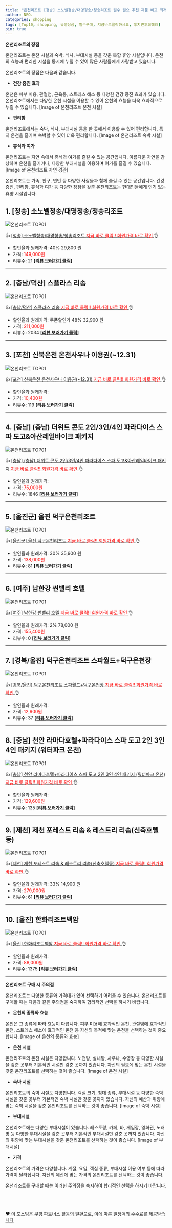 ```yaml
---
title: "온천리조트 [청송] 소노벨청송/대명청송/청송리조트 필수 필요 추천 제품 비교 최저 가격 비교 장점 구매 후기 구매평"
author: NEO.
categories: shopping
tags: [Top10, shopping, 유행상품, 필수구매, 지금바로클릭하세요, 놓치면후회해요]
pin: true
---
```

**온천리조트의 장점**

온천리조트는 온천 시설과 숙박, 식사, 부대시설 등을 갖춘 복합 휴양 시설입니다. 온천의 효능과 편리한 시설을 동시에 누릴 수 있어 많은 사람들에게 사랑받고 있습니다.

온천리조트의 장점은 다음과 같습니다.

* **건강 증진 효과**

온천은 피부 미용, 관절염, 근육통, 스트레스 해소 등 다양한 건강 증진 효과가 있습니다. 온천리조트에서는 다양한 온천 시설을 이용할 수 있어 온천의 효능을 더욱 효과적으로 누릴 수 있습니다.
[Image of 온천리조트 온천 시설]

* **편리함**

온천리조트에서는 숙박, 식사, 부대시설 등을 한 곳에서 이용할 수 있어 편리합니다. 특히 온천을 즐기며 숙박할 수 있어 더욱 편리합니다.
[Image of 온천리조트 숙박 시설]

* **휴식과 여가**

온천리조트는 자연 속에서 휴식과 여가를 즐길 수 있는 공간입니다. 아름다운 자연을 감상하며 온천을 즐기거나, 다양한 부대시설을 이용하며 여가를 즐길 수 있습니다.
[Image of 온천리조트 자연 경관]

온천리조트는 가족, 친구, 연인 등 다양한 사람들과 함께 즐길 수 있는 공간입니다. 건강 증진, 편리함, 휴식과 여가 등 다양한 장점을 갖춘 온천리조트는 현대인들에게 인기 있는 휴양 시설입니다.

   

## 1. [청송] 소노벨청송/대명청송/청송리조트

![온천리조트 TOP01](https://thumbnail6.coupangcdn.com/thumbnails/remote/490x490ex/image/travel_reactor/travelSeller/resort/A00281925/121bbab6-f948-4ba6-94ee-b24b15838d86.jpg)


👍 [[청송] 소노벨청송/대명청송/청송리조트 <font color=red> 지금 바로 클릭!! 회원가격 바로 확인 </font> ](https://link.coupang.com/re/AFFTDP?lptag=AF3617701&subid=GithubCoopas&pageKey=10000000492134&traceid=V0-153&itemId=None&vendorItemId=None) 👌 


- 할인율과 원래가격: 40%  29,800   원
- 가격: <span style='color:red'>149,000원</span>
- 리뷰수: 21  [**[리뷰 보러가기 클릭]**](https://link.coupang.com/re/AFFTDP?lptag=AF3617701&subid=GithubCoopas&pageKey=10000000492134&traceid=V0-153&itemId=None&vendorItemId=None)

---


   

## 2. [충남/덕산] 스플라스 리솜

![온천리조트 TOP01](https://thumbnail8.coupangcdn.com/thumbnails/remote/490x490ex/image/travel_reactor/travelSeller/resort/A00420106/ded64784-c9e9-45f3-9021-847a63820386.jpg)


👍 [[충남/덕산] 스플라스 리솜 <font color=red> 지금 바로 클릭!! 회원가격 바로 확인 </font> ](https://link.coupang.com/re/AFFTDP?lptag=AF3617701&subid=GithubCoopas&pageKey=10000000571997&traceid=V0-153&itemId=None&vendorItemId=None) 👌 


- 할인율과 원래가격: 쿠폰할인가 48%  32,900   원
- 가격: <span style='color:red'>211,000원</span>
- 리뷰수: 2034  [**[리뷰 보러가기 클릭]**](https://link.coupang.com/re/AFFTDP?lptag=AF3617701&subid=GithubCoopas&pageKey=10000000571997&traceid=V0-153&itemId=None&vendorItemId=None)

---


   

## 3. [포천] 신북온천 온천사우나 이용권(~12.31)

![온천리조트 TOP01](https://thumbnail8.coupangcdn.com/thumbnails/remote/490x490ex/image/travel_reactor/travelSeller/common/A00221268/948e9740-999d-4672-ae60-e8aa688860cc.jpg)


👍 [[포천] 신북온천 온천사우나 이용권(~12.31) <font color=red> 지금 바로 클릭!! 회원가격 바로 확인 </font> ](https://link.coupang.com/re/AFFTDP?lptag=AF3617701&subid=GithubCoopas&pageKey=10000001787280&traceid=V0-153&itemId=None&vendorItemId=None) 👌 


- 할인율과 원래가격: 
- 가격: <span style='color:red'>10,400원</span>
- 리뷰수: 119  [**[리뷰 보러가기 클릭]**](https://link.coupang.com/re/AFFTDP?lptag=AF3617701&subid=GithubCoopas&pageKey=10000001787280&traceid=V0-153&itemId=None&vendorItemId=None)

---


   

## 4. [충남] (충남) 더위트 콘도 2인/3인/4인 파라다이스 스파 도고&아산레일바이크 패키지

![온천리조트 TOP01](https://thumbnail6.coupangcdn.com/thumbnails/remote/490x490ex/image/travel_reactor/travelSeller/common/A00186565/b8db2fb9-539a-4171-a86e-355921628ce5.jpg)


👍 [[충남] (충남) 더위트 콘도 2인/3인/4인 파라다이스 스파 도고&아산레일바이크 패키지 <font color=red> 지금 바로 클릭!! 회원가격 바로 확인 </font> ](https://link.coupang.com/re/AFFTDP?lptag=AF3617701&subid=GithubCoopas&pageKey=10000000664112&traceid=V0-153&itemId=None&vendorItemId=None) 👌 


- 할인율과 원래가격: 
- 가격: <span style='color:red'>75,000원</span>
- 리뷰수: 1846  [**[리뷰 보러가기 클릭]**](https://link.coupang.com/re/AFFTDP?lptag=AF3617701&subid=GithubCoopas&pageKey=10000000664112&traceid=V0-153&itemId=None&vendorItemId=None)

---


   

## 5. [울진군] 울진 덕구온천리조트

![온천리조트 TOP01](https://thumbnail10.coupangcdn.com/thumbnails/remote/490x490ex/image/travel_reactor/travelConnect/hotel/A00935655/e23760bf-4214-4aa2-b971-b67d2e0a10e3.jpg)


👍 [[울진군] 울진 덕구온천리조트 <font color=red> 지금 바로 클릭!! 회원가격 바로 확인 </font> ](https://link.coupang.com/re/AFFTDP?lptag=AF3617701&subid=GithubCoopas&pageKey=10000002654723&traceid=V0-153&itemId=None&vendorItemId=None) 👌 


- 할인율과 원래가격: 30%  35,900   원
- 가격: <span style='color:red'>138,000원</span>
- 리뷰수: 81  [**[리뷰 보러가기 클릭]**](https://link.coupang.com/re/AFFTDP?lptag=AF3617701&subid=GithubCoopas&pageKey=10000002654723&traceid=V0-153&itemId=None&vendorItemId=None)

---


   

## 6. [여주] 남한강 썬밸리 호텔 

![온천리조트 TOP01](https://thumbnail9.coupangcdn.com/thumbnails/remote/490x490ex/image/travel_reactor/travelSeller/hotel/A00069670/548e4f19-d0e9-4247-863b-c4ecfb6f750e.jpg)


👍 [[여주] 남한강 썬밸리 호텔  <font color=red> 지금 바로 클릭!! 회원가격 바로 확인 </font> ](https://link.coupang.com/re/AFFTDP?lptag=AF3617701&subid=GithubCoopas&pageKey=78778534&traceid=V0-153&itemId=None&vendorItemId=None) 👌 


- 할인율과 원래가격: 2%  78,000   원
- 가격: <span style='color:red'>155,400원</span>
- 리뷰수: 0  [**[리뷰 보러가기 클릭]**](https://link.coupang.com/re/AFFTDP?lptag=AF3617701&subid=GithubCoopas&pageKey=78778534&traceid=V0-153&itemId=None&vendorItemId=None)

---


   

## 7. [경북/울진] 덕구온천리조트 스파월드+덕구온천장

![온천리조트 TOP01](https://thumbnail9.coupangcdn.com/thumbnails/remote/490x490ex/image/travel_reactor/travelSeller/common/A00186574/a174a054-4a65-4a78-92d4-a7983d044f2f.jpg)


👍 [[경북/울진] 덕구온천리조트 스파월드+덕구온천장 <font color=red> 지금 바로 클릭!! 회원가격 바로 확인 </font> ](https://link.coupang.com/re/AFFTDP?lptag=AF3617701&subid=GithubCoopas&pageKey=10000001445566&traceid=V0-153&itemId=None&vendorItemId=None) 👌 


- 할인율과 원래가격: 
- 가격: <span style='color:red'>12,900원</span>
- 리뷰수: 37  [**[리뷰 보러가기 클릭]**](https://link.coupang.com/re/AFFTDP?lptag=AF3617701&subid=GithubCoopas&pageKey=10000001445566&traceid=V0-153&itemId=None&vendorItemId=None)

---


   

## 8. [충남] 천안 라마다호텔+파라다이스 스파 도고 2인 3인 4인 패키지 (워터파크 온천)

![온천리조트 TOP01](https://thumbnail7.coupangcdn.com/thumbnails/remote/490x490ex/image/travel_reactor/travelSeller/common/A00186565/dbe94311-011b-431a-bd21-c4549486ddf0.jpg)


👍 [[충남] 천안 라마다호텔+파라다이스 스파 도고 2인 3인 4인 패키지 (워터파크 온천) <font color=red> 지금 바로 클릭!! 회원가격 바로 확인 </font> ](https://link.coupang.com/re/AFFTDP?lptag=AF3617701&subid=GithubCoopas&pageKey=10000000739915&traceid=V0-153&itemId=None&vendorItemId=None) 👌 


- 할인율과 원래가격: 
- 가격: <span style='color:red'>129,600원</span>
- 리뷰수: 135  [**[리뷰 보러가기 클릭]**](https://link.coupang.com/re/AFFTDP?lptag=AF3617701&subid=GithubCoopas&pageKey=10000000739915&traceid=V0-153&itemId=None&vendorItemId=None)

---


   

## 9. [제천] 제천 포레스트 리솜 & 레스트리 리솜(신축호텔동)

![온천리조트 TOP01](https://thumbnail7.coupangcdn.com/thumbnails/remote/490x490ex/image/travel_reactor/travelSeller/resort/A00420106/dd62cd9f-a68e-48a6-a0ed-83769b658080.jpg)


👍 [[제천] 제천 포레스트 리솜 & 레스트리 리솜(신축호텔동) <font color=red> 지금 바로 클릭!! 회원가격 바로 확인 </font> ](https://link.coupang.com/re/AFFTDP?lptag=AF3617701&subid=GithubCoopas&pageKey=10000000571987&traceid=V0-153&itemId=None&vendorItemId=None) 👌 


- 할인율과 원래가격: 33%  14,900   원
- 가격: <span style='color:red'>279,000원</span>
- 리뷰수: 61  [**[리뷰 보러가기 클릭]**](https://link.coupang.com/re/AFFTDP?lptag=AF3617701&subid=GithubCoopas&pageKey=10000000571987&traceid=V0-153&itemId=None&vendorItemId=None)

---


   

## 10. [울진] 한화리조트백암

![온천리조트 TOP01](https://thumbnail10.coupangcdn.com/thumbnails/remote/490x490ex/image/travel_reactor/travelSeller/resort/A00281925/d84f77bd-94a2-4f22-a639-77fa7fd3b803.jpg)


👍 [[울진] 한화리조트백암 <font color=red> 지금 바로 클릭!! 회원가격 바로 확인 </font> ](https://link.coupang.com/re/AFFTDP?lptag=AF3617701&subid=GithubCoopas&pageKey=10000000496827&traceid=V0-153&itemId=None&vendorItemId=None) 👌 


- 할인율과 원래가격: 
- 가격: <span style='color:red'>88,000원</span>
- 리뷰수: 1375  [**[리뷰 보러가기 클릭]**](https://link.coupang.com/re/AFFTDP?lptag=AF3617701&subid=GithubCoopas&pageKey=10000000496827&traceid=V0-153&itemId=None&vendorItemId=None)

---
**온천리조트 구매 시 주의점**

온천리조트는 다양한 종류와 가격대가 있어 선택하기 어려울 수 있습니다. 온천리조트를 구매할 때는 다음과 같은 주의점을 숙지하여 합리적인 선택을 하시기 바랍니다.

* **온천의 종류와 효능**

온천은 그 종류에 따라 효능이 다릅니다. 피부 미용에 효과적인 온천, 관절염에 효과적인 온천, 스트레스 해소에 효과적인 온천 등 자신의 목적에 맞는 온천을 선택하는 것이 중요합니다.
[Image of 온천의 종류와 효능]

* **온천 시설**

온천리조트의 온천 시설은 다양합니다. 노천탕, 실내탕, 사우나, 수영장 등 다양한 시설을 갖춘 곳부터 기본적인 시설만 갖춘 곳까지 있습니다. 자신의 필요에 맞는 온천 시설을 갖춘 온천리조트를 선택하는 것이 좋습니다.
[Image of 온천 시설]

* **숙박 시설**

온천리조트의 숙박 시설도 다양합니다. 객실 크기, 침대 종류, 부대시설 등 다양한 숙박 시설을 갖춘 곳부터 기본적인 숙박 시설만 갖춘 곳까지 있습니다. 자신의 예산과 취향에 맞는 숙박 시설을 갖춘 온천리조트를 선택하는 것이 좋습니다.
[Image of 숙박 시설]

* **부대시설**

온천리조트에는 다양한 부대시설이 있습니다. 레스토랑, 카페, 바, 게임장, 영화관, 노래방 등 다양한 부대시설을 갖춘 곳부터 기본적인 부대시설만 갖춘 곳까지 있습니다. 자신의 취향에 맞는 부대시설을 갖춘 온천리조트를 선택하는 것이 좋습니다.
[Image of 부대시설]

* **가격**

온천리조트의 가격은 다양합니다. 계절, 요일, 객실 종류, 부대시설 이용 여부 등에 따라 가격이 달라집니다. 자신의 예산에 맞는 가격의 온천리조트를 선택하는 것이 좋습니다.

온천리조트를 구매할 때는 이러한 주의점을 숙지하여 합리적인 선택을 하시기 바랍니다.<br><br><br><br><br> [ ❤  이 포스팅은 쿠팡 파트너스 활동의 일환으로, 이에 따른 일정액의 수수료를 제공받습니다](https://link.coupang.com/a/bcEFyh)